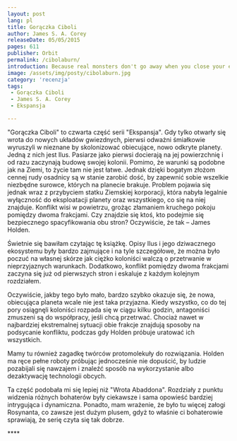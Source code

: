 ```yaml
---
layout: post
lang: pl
title: Gorączka Ciboli
author: James S. A. Corey
releaseDate: 05/05/2015
pages: 611
publisher: Orbit
permalink: /cibolaburn/
introduction: Because real monsters don't go away when you close your eyes.
image: /assets/img/posty/cibolaburn.jpg
category: 'recenzja'
tags:
 - Gorączka Ciboli
 - James S. A. Corey
 - Ekspansja

---
```

  "Gorączka Ciboli" to czwarta część serii "Ekspansja". Gdy tylko otwarły się wrota do nowych układów gwiezdnych, pierwsi odważni śmiałkowie wyruszyli w nieznane by skolonizować obiecujące, nowo odkryte planety. Jedną z nich jest Ilus. Pasiarze jako pierwsi docierają na jej powierzchnię i od razu zaczynają budowę swojej kolonii. Pomimo, że warunki są podobne jak na Ziemi, to życie tam nie jest łatwe. Jednak dzięki bogatym złożom cennej rudy osadnicy są w stanie zarobić dość, by zapewnić sobie wszelkie niezbędne surowce, których na planecie brakuje. Problem pojawia się jednak wraz z przybyciem statku Ziemskiej korporacji, która nabyła legalnie wyłączność do eksploatacji planety oraz wszystkiego, co się na niej znajduje. Konflikt wisi w powietrzu, grożąc złamaniem kruchego pokoju pomiędzy dwoma frakcjami. Czy znajdzie się ktoś, kto podejmie się bezpiecznego spacyfikowania obu stron? Oczywiście, że tak – James Holden.

  Świetnie się bawiłam czytając tę książkę. Opisy Ilus i jego dziwacznego ekosystemu były bardzo zajmujące i na tyle szczegółowe, że można było poczuć na własnej skórze jak ciężko koloniści walczą o przetrwanie w nieprzyjaznych warunkach. Dodatkowo, konflikt pomiędzy dwoma frakcjami zaczyna się już od pierwszych stron i eskaluje z każdym kolejnym rozdziałem.

  Oczywiście, jakby tego było mało, bardzo szybko okazuje się, że nowa, obiecująca planeta wcale nie jest taka przyjazna. Kiedy wszystko, co do tej pory osiągnęli koloniści rozpada się w ciągu kilku godzin, antagoniści zmuszeni są do współpracy, jeśli chcą przetrwać. Chociaż nawet w najbardziej ekstremalnej sytuacji obie frakcje znajdują sposoby na podsycanie konfliktu, podczas gdy Holden próbuje uratować ich wszystkich.

  Mamy tu również zagadkę twórców protomolekuły do rozwiązania. Holden ma ręce pełne roboty próbując jednocześnie nie dopuścić, by ludzie pozabijali się nawzajem i znaleźć sposób na wykorzystanie albo dezaktywację technologii obcych.

  Ta część podobała mi się lepiej niż "Wrota Abaddona". Rozdziały z punktu widzenia różnych bohaterów były ciekawsze i sama opowieść bardziej intrygująca i dynamiczna. Ponadto, mam wrażenie, że było tu więcej załogi Rosynanta, co zawsze jest dużym plusem, gdyż to właśnie ci bohaterowie sprawiają, że serię czyta się tak dobrze. 

  \*\*\*\*

